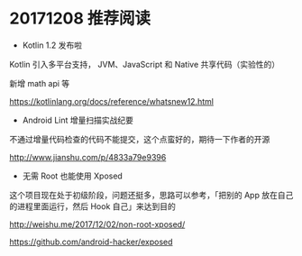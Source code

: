 # 20171208 推荐阅读

* Kotlin 1.2 发布啦

Kotlin 引入多平台支持， JVM、JavaScript 和 Native 共享代码（实验性的）

新增 math api 等

https://kotlinlang.org/docs/reference/whatsnew12.html

* Android Lint 增量扫描实战纪要

不通过增量代码检查的代码不能提交，这个点蛮好的，期待一下作者的开源

http://www.jianshu.com/p/4833a79e9396

* 无需 Root 也能使用 Xposed

这个项目现在处于初级阶段，问题还挺多，思路可以参考，「把别的 App 放在自己的进程里面运行，然后 Hook 自己」来达到目的

http://weishu.me/2017/12/02/non-root-xposed/

https://github.com/android-hacker/exposed
